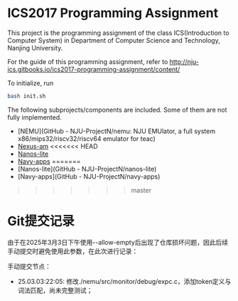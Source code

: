 # ICS2017 Programming Assignment

This project is the programming assignment of the class ICS(Introduction to Computer System) in Department of Computer Science and Technology, Nanjing University.

For the guide of this programming assignment,
refer to http://nju-ics.gitbooks.io/ics2017-programming-assignment/content/

To initialize, run
```bash
bash init.sh
```

The following subprojects/components are included. Some of them are not fully implemented.
* [NEMU](GitHub - NJU-ProjectN/nemu: NJU EMUlator, a full system x86/mips32/riscv32/riscv64 emulator for teac)
* [Nexus-am](https://github.com/NJU-ProjectN/nexus-am)
<<<<<<< HEAD
* [Nanos-lite](https://github.com/NJU-ProjectN/nanos-lite)
* [Navy-apps](https://github.com/NJU-ProjectN/navy-apps)
=======
* [Nanos-lite](GitHub - NJU-ProjectN/nanos-lite)
* [Navy-apps](GitHub - NJU-ProjectN/navy-apps)
>>>>>>> master

# Git提交记录

由于在2025年3月3日下午使用--allow-empty后出现了仓库损坏问题，因此后续手动提交时避免使用此参数，在此次进行记录：  

手动提交节点：
* 25.03.03:22:05: 修改./nemu/src/monitor/debug/expc.c，添加token定义与词法匹配，尚未完整测试；